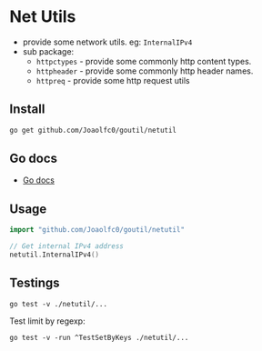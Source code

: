 # Net Utils

- provide some network utils. eg: `InternalIPv4`
- sub package: 
  - `httpctypes` - provide some commonly http content types.
  - `httpheader` - provide some commonly http header names.
  - `httpreq` - provide some http request utils

## Install

```bash
go get github.com/Joaolfc0/goutil/netutil
```

## Go docs

- [Go docs](https://pkg.go.dev/github.com/Joaolfc0/goutil/netutil)

## Usage

```go
import "github.com/Joaolfc0/goutil/netutil"
```

```go
// Get internal IPv4 address
netutil.InternalIPv4()
```

## Testings

```shell
go test -v ./netutil/...
```

Test limit by regexp:

```shell
go test -v -run ^TestSetByKeys ./netutil/...
```
